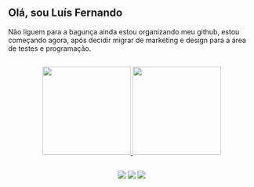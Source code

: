 ## Olá, sou Luís Fernando
Não liguem para a bagunça ainda estou organizando meu github, estou começando agora, após decidir migrar de marketing e design para a área de testes e programação. 

##

<div align="center">
  <a href="https://github.com/lnonaka">
  <img height="180em" src="https://github-readme-stats.vercel.app/api?username=lnonaka&show_icons=true&theme=dracula&include_all_commits=true&count_private=true"/>
  <img height="180em" src="https://github-readme-stats.vercel.app/api/top-langs/?username=lnonaka&layout=compact&langs_count=7&theme=dracula"/>
</div>
  
##
  
<div align="center">
  <a href="https://instagram.com/luisnonaka" target="_blank"><img src="https://img.shields.io/badge/-Instagram-%23E4405F?style=for-the-badge&logo=instagram&logoColor=white" target="_blank"></a>
  <a href = "mailto:lnonaka@gmail.com"><img src="https://img.shields.io/badge/-Gmail-%23333?style=for-the-badge&logo=gmail&logoColor=white" target="_blank"></a>
  <a href="https://www.linkedin.com/in/luis-fernando-nonaka-37412125" target="_blank"><img src="https://img.shields.io/badge/-LinkedIn-%230077B5?style=for-the-badge&logo=linkedin&logoColor=white" target="_blank"></a> 
</div>
  
